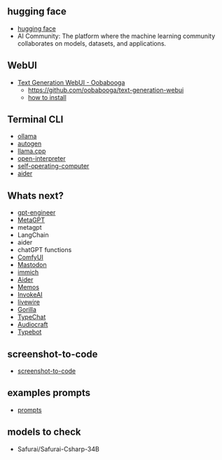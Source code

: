 ## hugging face

- [hugging face](https://huggingface.co/)
- AI Community: The platform where the machine learning community collaborates on models, datasets, and applications.

## WebUI

- [Text Generation WebUI - Oobabooga](./oobabooga_web_ui/README.md)
  - https://github.com/oobabooga/text-generation-webui
  - [how to install](https://www.youtube.com/watch?v=btmVhRuoLkc)

## Terminal CLI

- [ollama](./ollama/README.md)
- [autogen](./autogen/README.md)
- [llama.cpp](https://github.com/ggerganov/llama.cpp)
- [open-interpreter](https://github.com/KillianLucas/open-interpreter)
- [self-operating-computer](https://github.com/OthersideAI/self-operating-computer)
- [aider](https://github.com/paul-gauthier/aider)

## Whats next?

- [gpt-engineer](https://github.com/AntonOsika/gpt-engineer)
- [MetaGPT](https://github.com/geekan/MetaGPT)
- metagpt
- LangChain
- aider
- chatGPT functions
- [ComfyUI](https://github.com/comfyanonymous/ComfyUI)
- [Mastodon](https://github.com/mastodon/mastodon)
- [immich](https://github.com/immich-app/immich)
- [Aider](https://github.com/paul-gauthier/aider)
- [Memos](https://github.com/usememos/memos)
- [InvokeAI](https://github.com/invoke-ai/InvokeAI)
- [livewire](https://github.com/livewire/livewire)
- [Gorilla](https://github.com/ShishirPatil/gorilla)
- [TypeChat](https://github.com/microsoft/TypeChat)
- [Audiocraft](https://github.com/facebookresearch/audiocraft)
- [Typebot](https://github.com/baptisteArno/typebot.io)

## screenshot-to-code

- [screenshot-to-code](https://github.com/abi/screenshot-to-code)

## examples prompts

- [prompts](https://github.com/abi/screenshot-to-code/blob/main/backend/prompts.py)

## models to check

- Safurai/Safurai-Csharp-34B
